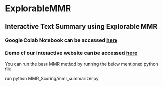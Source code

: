 # ExplorableMMR

## Interactive Text Summary using Explorable MMR

### Google Colab Notebook can be accessed [here](https://colab.research.google.com/drive/14D3k-VV0bgOZFTIt9Sj_oblXqM846pnJ#scrollTo=JnWbas58Wp8H)

### Demo of our interactive website can be accessed [here](https://interactive-mmr.glitch.me/)


You can run the base MMR method by running the below mentioned python file

run python MMR_Scoring/mmr_summarizer.py
